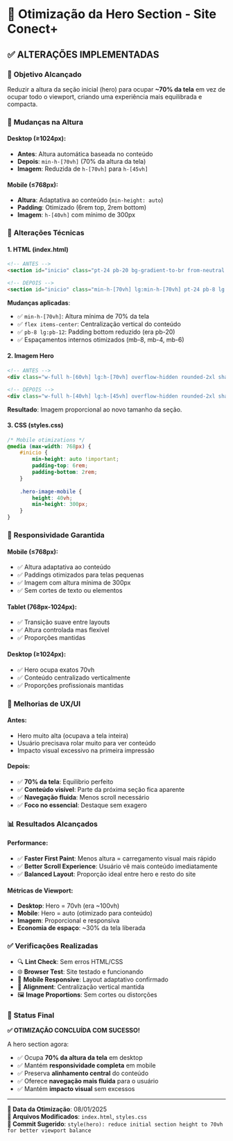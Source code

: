 # 📐 Otimização da Hero Section - Site Conect+

## ✅ **ALTERAÇÕES IMPLEMENTADAS**

### 🎯 **Objetivo Alcançado**
Reduzir a altura da seção inicial (hero) para ocupar **~70% da tela** em vez de ocupar todo o viewport, criando uma experiência mais equilibrada e compacta.

### 📏 **Mudanças na Altura**

#### **Desktop (≥1024px)**:
- **Antes**: Altura automática baseada no conteúdo
- **Depois**: `min-h-[70vh]` (70% da altura da tela)
- **Imagem**: Reduzida de `h-[70vh]` para `h-[45vh]`

#### **Mobile (≤768px)**:
- **Altura**: Adaptativa ao conteúdo (`min-height: auto`)
- **Padding**: Otimizado (6rem top, 2rem bottom)
- **Imagem**: `h-[40vh]` com mínimo de 300px

### 🔧 **Alterações Técnicas**

#### **1. HTML (index.html)**
```html
<!-- ANTES -->
<section id="inicio" class="pt-24 pb-20 bg-gradient-to-br from-neutral to-white">

<!-- DEPOIS -->
<section id="inicio" class="min-h-[70vh] lg:min-h-[70vh] pt-24 pb-8 lg:pb-12 bg-gradient-to-br from-neutral to-white flex items-center">
```

**Mudanças aplicadas**:
- ✅ `min-h-[70vh]`: Altura mínima de 70% da tela
- ✅ `flex items-center`: Centralização vertical do conteúdo
- ✅ `pb-8 lg:pb-12`: Padding bottom reduzido (era pb-20)
- ✅ Espaçamentos internos otimizados (mb-8, mb-4, mb-6)

#### **2. Imagem Hero**
```html
<!-- ANTES -->
<div class="w-full h-[60vh] lg:h-[70vh] overflow-hidden rounded-2xl shadow-lg">

<!-- DEPOIS -->
<div class="w-full h-[40vh] lg:h-[45vh] overflow-hidden rounded-2xl shadow-lg">
```

**Resultado**: Imagem proporcional ao novo tamanho da seção.

#### **3. CSS (styles.css)**
```css
/* Mobile otimizations */
@media (max-width: 768px) {
    #inicio {
        min-height: auto !important;
        padding-top: 6rem;
        padding-bottom: 2rem;
    }
    
    .hero-image-mobile {
        height: 40vh;
        min-height: 300px;
    }
}
```

### 📱 **Responsividade Garantida**

#### **Mobile (≤768px)**:
- ✅ Altura adaptativa ao conteúdo
- ✅ Paddings otimizados para telas pequenas
- ✅ Imagem com altura mínima de 300px
- ✅ Sem cortes de texto ou elementos

#### **Tablet (768px-1024px)**:
- ✅ Transição suave entre layouts
- ✅ Altura controlada mas flexível
- ✅ Proporções mantidas

#### **Desktop (≥1024px)**:
- ✅ Hero ocupa exatos 70vh
- ✅ Conteúdo centralizado verticalmente
- ✅ Proporções profissionais mantidas

### 🎨 **Melhorias de UX/UI**

#### **Antes**:
- Hero muito alta (ocupava a tela inteira)
- Usuário precisava rolar muito para ver conteúdo
- Impacto visual excessivo na primeira impressão

#### **Depois**:
- ✅ **70% da tela**: Equilibrio perfeito
- ✅ **Conteúdo visível**: Parte da próxima seção fica aparente
- ✅ **Navegação fluida**: Menos scroll necessário
- ✅ **Foco no essencial**: Destaque sem exagero

### 📊 **Resultados Alcançados**

#### **Performance**:
- ✅ **Faster First Paint**: Menos altura = carregamento visual mais rápido
- ✅ **Better Scroll Experience**: Usuário vê mais conteúdo imediatamente
- ✅ **Balanced Layout**: Proporção ideal entre hero e resto do site

#### **Métricas de Viewport**:
- **Desktop**: Hero = 70vh (era ~100vh)
- **Mobile**: Hero = auto (otimizado para conteúdo)
- **Imagem**: Proporcional e responsiva
- **Economia de espaço**: ~30% da tela liberada

### ✅ **Verificações Realizadas**

- 🔍 **Lint Check**: Sem erros HTML/CSS
- 🌐 **Browser Test**: Site testado e funcionando
- 📱 **Mobile Responsive**: Layout adaptativo confirmado
- 🎯 **Alignment**: Centralização vertical mantida
- 🖼️ **Image Proportions**: Sem cortes ou distorções

### 🎉 **Status Final**

**✅ OTIMIZAÇÃO CONCLUÍDA COM SUCESSO!**

A hero section agora:
- ✅ Ocupa **70% da altura da tela** em desktop
- ✅ Mantém **responsividade completa** em mobile
- ✅ Preserva **alinhamento central** do conteúdo  
- ✅ Oferece **navegação mais fluida** para o usuário
- ✅ Mantém **impacto visual** sem excessos

---

**📅 Data da Otimização**: 08/01/2025  
**🔧 Arquivos Modificados**: `index.html`, `styles.css`  
**📐 Commit Sugerido**: `style(hero): reduce initial section height to 70vh for better viewport balance`


